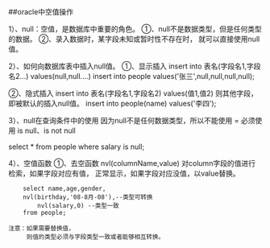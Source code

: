 ##oracle中空值操作

   1）、null：空值，是数据库中重要的角色。
	①、null不是数据类型，但是任何类型的数据。
	②、录入数据时，某字段未知或暂时性不存在时，
	    就可以直接使用null值。

   2）、如何向数据库表中插入null值。
	①、显示插入
	    insert into 表名(字段名1,字段名2...)
		values(null,null....)
 insert into people 
		values('张三',null,null,null,null);
		
②、隐式插入
	    insert into 表名(字段名1,字段名2) values(值1,值2)
		则其他字段，即被默认的插入null值。
insert into people(name)
		values('李四');

 3）、null在查询条件中的使用
	因为null不是任何数据类型，所以不能使用 =
	必须使用 is null、is not null

select * from people where salary is null;

 4）、空值函数
	①、去空函数
nvl(columnName,value)
	    对column字段的值进行检索，如果字段对应有值，
		正常显示，如果字段对应没值，以value替换。
		
	    select name,age,gender,
		nvl(birthday,'08-8月-08'),--类型可转换
    		nvl(salary,0) --类型一致
	    from people;

	注意：如果需要替换值，
	     则值的类型必须与字段类型一致或者能够相互转换。
